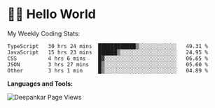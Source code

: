 # 👋🏽 Hello World 

<!--![Deepankar's github stats](https://github-readme-stats.vercel.app/api?username=Deep-Codes&count_private=true&show_icons=true&theme=radical)-->
My Weekly Coding Stats:

<!--START_SECTION:waka-->
```text
TypeScript   30 hrs 24 mins  ████████████▒░░░░░░░░░░░░   49.31 % 
JavaScript   15 hrs 23 mins  ██████▒░░░░░░░░░░░░░░░░░░   24.95 % 
CSS          4 hrs 6 mins    █▓░░░░░░░░░░░░░░░░░░░░░░░   06.65 % 
JSON         3 hrs 27 mins   █▒░░░░░░░░░░░░░░░░░░░░░░░   05.60 % 
Other        3 hrs 1 min     █▒░░░░░░░░░░░░░░░░░░░░░░░   04.89 % 
```
<!--END_SECTION:waka-->

**Languages and Tools:**



<p align="left"> <img src="https://komarev.com/ghpvc/?username=Deep-Codes&label=Views&color=blue&style=plastic" alt="Deepankar Page Views" /> </p>
